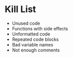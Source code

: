 Kill List
=========
* Unused code 
* Functions with side effects
* Unformatted code
* Repeated code blocks
* Bad variable names
* Not enough comments
